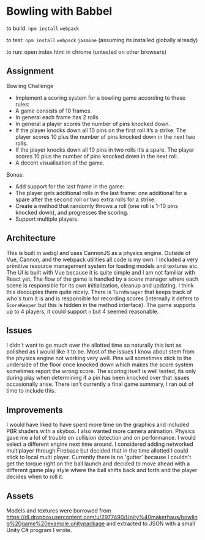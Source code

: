 # Bowling with Babbel

to build:
`npm install`
`webpack`

to test:
`npm install`
`webpack`
`jasmine` (assuming its installed globally already)

to run:
open index.html in chrome (untested on other browsers)

## Assignment
Bowling Challenge
  - Implement a scoring system for a bowling game according to these rules:
  - A game consists of 10 frames.
  - In general each frame has 2 rolls.
  - In general a player scores the number of pins knocked down.
  - If the player knocks down all 10 pins on the first roll it’s a strike. The player scores 10 plus the number of pins knocked down in the next two rolls.
  - If the player knocks down all 10 pins in two rolls it’s a spare. The player scores 10 plus the number of pins knocked down in the next roll.
  - A decent visualisation of the game.

Bonus:

- Add support for the last frame in the game:
- The player gets additional rolls in the last frame: one additional for a spare after the second roll or two extra rolls for a strike.
- Create a method that randomly throws a roll (one roll is 1-10 pins knocked down), and progresses the scoring.
- Support multiple players.

## Architecture
This is built in webgl and uses CannonJS as a physics engine. Outside of Vue, Cannon, and the webpack utilities all code is my own. I included a very primitive resource management system for loading models and textures etc. The UI is built with Vue because it is quite simple and I am not familiar with React yet. The flow of the game is handled by a scene manager where each scene is responsible for its own initialization, cleanup and updating. I think this decouples them quite nicely. There is `TurnManager` that keeps track of who's turn it is and is responsible for recording scores (internally it defers to `ScoreKeeper` but this is hidden in the method interface). The game supports up to 4 players, it could support `n` but 4 seemed reasonable.

## Issues
  I didn't want to go much over the allotted time so naturally this isnt as polished as I would like it to be. Most of the issues I know about stem from the physics engine not working very well. Pins will sometimes stick to the underside of the floor once knocked down which makes the score system sometimes report the wrong score. The scoring itself is well tested, its only during play when determining if a pin has been knocked over that issues occasionally arise. There isn't currently a final game summary, I ran out of time to include this.
  
## Improvements
  I would have liked to have spent more time on the graphics and included PBR shaders with a skybox. I also wanted more camera animation. Physics gave me a lot of trouble on collision detection and on performance. I would select a different engine next time around. I considered adding networked multiplayer through Firebase but decided that in the time allotted I could stick to local multi player. Currently there is no 'gutter' because I couldn't get the torque right on the ball launch and decided to move ahead with a different game play style where the ball shifts back and forth and the player decides when to roll it.
  
## Assets
Models and textures were borrowed from https://dl.dropboxusercontent.com/u/2977490/Unity%40makerhaus/bowling%20game%20example.unitypackage and extracted to JSON with a small Unity C# program I wrote.
